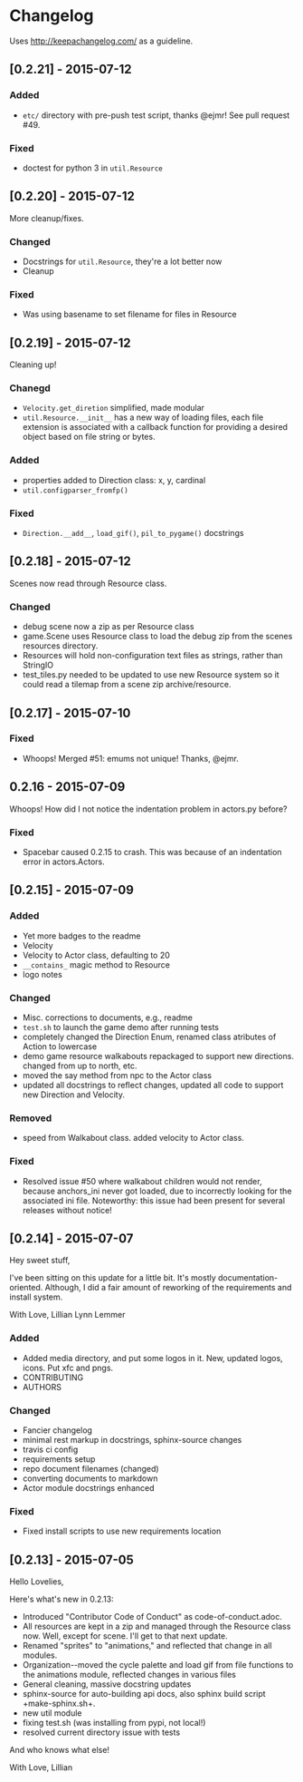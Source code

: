 # Changelog

Uses http://keepachangelog.com/ as a guideline.

## [0.2.21] - 2015-07-12

### Added

  * `etc/` directory with pre-push test script, thanks @ejmr! See pull request #49.

### Fixed

  * doctest for python 3 in `util.Resource`

## [0.2.20] - 2015-07-12

More cleanup/fixes.

### Changed

  * Docstrings for `util.Resource`, they're a lot better now
  * Cleanup

### Fixed

  * Was using basename to set filename for files in Resource

## [0.2.19] - 2015-07-12

Cleaning up!

### Chanegd

  * `Velocity.get_diretion` simplified, made modular
  * `util.Resource.__init__` has a new way of loading files, each file extension is associated with a callback function for providing a desired object based on file string or bytes.

### Added

  * properties added to Direction class: x, y, cardinal
  * `util.configparser_fromfp()`

### Fixed

  * `Direction.__add__`, `load_gif()`, `pil_to_pygame()` docstrings

## [0.2.18] - 2015-07-12

Scenes now read through Resource class.

### Changed

  * debug scene now a zip as per Resource class
  * game.Scene uses Resource class to load the debug zip from the scenes resources directory.
  * Resources will hold non-configuration text files as strings, rather than StringIO
  * test_tiles.py needed to be updated to use new Resource system so it could read a tilemap from a scene zip archive/resource.

## [0.2.17] - 2015-07-10

### Fixed

  * Whoops! Merged #51: emums not unique! Thanks, @ejmr.

## 0.2.16 - 2015-07-09

Whoops! How did I not notice the indentation problem in actors.py before?

### Fixed

  * Spacebar caused 0.2.15 to crash. This was because of an indentation error in actors.Actors.

## [0.2.15] - 2015-07-09

### Added

  * Yet more badges to the readme
  * Velocity
  * Velocity to Actor class, defaulting to 20
  * `__contains_` magic method to Resource
  * logo notes

### Changed

  * Misc. corrections to documents, e.g., readme
  * `test.sh` to launch the game demo after running tests
  * completely changed the Direction Enum, renamed class atributes of Action to
    lowercase
  * demo game resource walkabouts repackaged to support new directions. changed
    from up to north, etc.
  * moved the say method from npc to the Actor class
  * updated all docstrings to reflect changes, updated all code to support new
    Direction and Velocity.

### Removed

  * speed from Walkabout class. added velocity to Actor class.

### Fixed

  * Resolved issue #50 where walkabout children would not render, because
    anchors_ini never got loaded, due to incorrectly looking for the associated
    ini file. Noteworthy: this issue had been present for several releases
    without notice!

## [0.2.14] - 2015-07-07

Hey sweet stuff,

I've been sitting on this update for a little bit. It's mostly documentation-oriented. Although, I did a fair amount of reworking of the requirements and install system.

With Love,
Lillian Lynn Lemmer

### Added

  * Added media directory, and put some logos in it. New, updated logos, icons. Put xfc and pngs.
  * CONTRIBUTING
  * AUTHORS

### Changed

  * Fancier changelog
  * minimal rest markup in docstrings, sphinx-source changes
  * travis ci config
  * requirements setup
  * repo document filenames (changed)
  * converting documents to markdown
  * Actor module docstrings enhanced

### Fixed

  * Fixed install scripts to use new requirements location

## [0.2.13] - 2015-07-05

Hello Lovelies,

Here's what's new in 0.2.13:

  * Introduced "Contributor Code of Conduct" as code-of-conduct.adoc.
  * All resources are kept in a zip and managed through the Resource class now. Well, except for scene. I'll get to that next update.
  * Renamed "sprites" to "animations," and reflected that change in all modules.
  * Organization--moved the cycle palette and load gif from file functions to the animations module, reflected changes in various files
  * General cleaning, massive docstring updates
  * sphinx-source for auto-building api docs, also sphinx build script +make-sphinx.sh+.
  * new util module
  * fixing test.sh (was installing from pypi, not local!)
  * resolved current directory issue with tests

And who knows what else!

With Love,
Lillian

